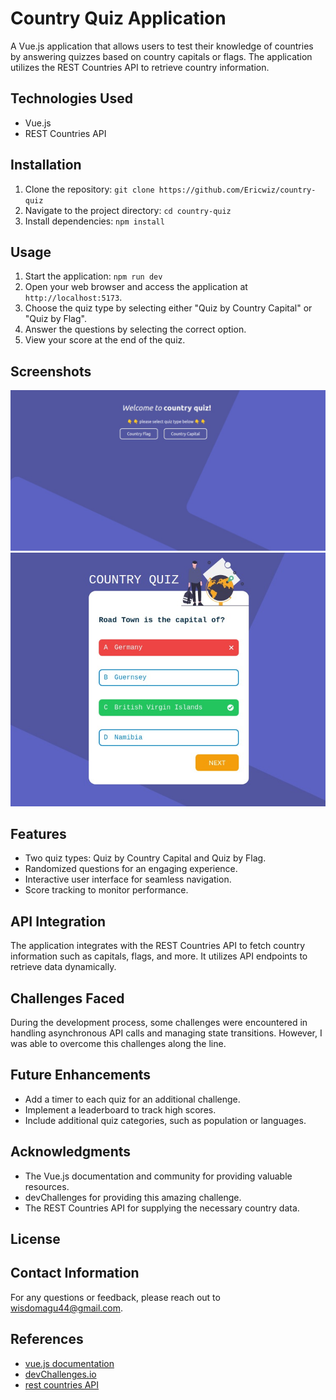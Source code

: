 # Country Quiz Application

A Vue.js application that allows users to test their knowledge of countries by answering quizzes based on country capitals or flags. The application utilizes the REST Countries API to retrieve country information.

## Technologies Used
- Vue.js
- REST Countries API

## Installation
1. Clone the repository: `git clone https://github.com/Ericwiz/country-quiz`
2. Navigate to the project directory: `cd country-quiz`
3. Install dependencies: `npm install`

## Usage
1. Start the application: `npm run dev`
2. Open your web browser and access the application at `http://localhost:5173`.
3. Choose the quiz type by selecting either "Quiz by Country Capital" or "Quiz by Flag".
4. Answer the questions by selecting the correct option.
5. View your score at the end of the quiz.

## Screenshots
![Country-Quiz home page](./src/assets/country-quiz2.jpeg)
![Quiz by capital](./src/assets/country-quiz1.jpeg)

## Features
- Two quiz types: Quiz by Country Capital and Quiz by Flag.
- Randomized questions for an engaging experience.
- Interactive user interface for seamless navigation.
- Score tracking to monitor performance.

## API Integration
The application integrates with the REST Countries API to fetch country information such as capitals, flags, and more. It utilizes API endpoints to retrieve data dynamically.

## Challenges Faced
During the development process, some challenges were encountered in handling asynchronous API calls and managing state transitions. However, I was able to overcome this challenges along the line.

## Future Enhancements
- Add a timer to each quiz for an additional challenge.
- Implement a leaderboard to track high scores.
- Include additional quiz categories, such as population or languages.

## Acknowledgments
- The Vue.js documentation and community for providing valuable resources.
- devChallenges for providing this amazing challenge.
- The REST Countries API for supplying the necessary country data.

## License
<!-- This project is licensed under the MIT License. See the [LICENSE](LICENSE) file for more details. -->

## Contact Information
For any questions or feedback, please reach out to [wisdomagu44@gmail.com](wisdomagu44@gmail.com).


## References
- [vue.js documentation](https://vuejs.org/guide/introduction.html)
- [devChallenges.io](https://devchallenges.io/)
- [rest countries API](https://restcountries.com/)
